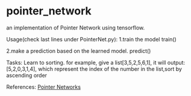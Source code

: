 # pointer_network
an implementation of Pointer Network using tensorflow.


Usage(check last lines under PointerNet.py):
1.train the model
train()

2.make a prediction based on the learned model.
predict()

Tasks:
Learn to sorting.
for example, give a list[3,5,2,5,6,1], it will output:[5,2,0,3,1,4],
which represent the index of the number in the list,sort by ascending order

References:
<a href='https://arxiv.org/abs/1506.03134'>Pointer Networks</a>
